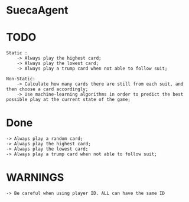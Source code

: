 # SuecaAgent

# TODO
    Static :
        -> Always play the highest card;
        -> Always play the lowest card;
        -> Always play a trump card when not able to follow suit;
    
    Non-Static:
        -> Calculate how many cards there are still from each suit, and then choose a card accordingly;
        -> Use machine-learning algorithms in order to predict the best possible play at the current state of the game;





# Done

    -> Always play a random card;
    -> Always play the highest card;
    -> Always play the lowest card;
    -> Always play a trump card when not able to follow suit;

# WARNINGS
    -> Be careful when using player ID. ALL can have the same ID 